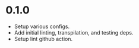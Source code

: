 # 0.1.0

- Setup various configs.
- Add initial linting, transpilation, and testing deps.
- Setup lint github action.
